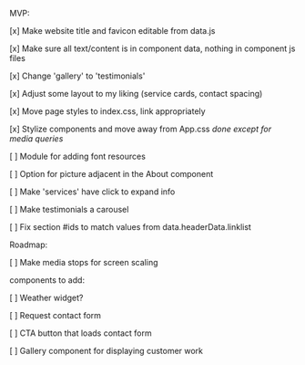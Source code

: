 MVP:

[x] Make website title and favicon editable from data.js

[x] Make sure all text/content is in component data, nothing in component js files

[x] Change 'gallery' to 'testimonials'

[x] Adjust some layout to my liking (service cards, contact spacing)

[x] Move page styles to index.css, link appropriately

[x] Stylize components and move away from App.css *done except for media queries*

[ ] Module for adding font resources

[ ] Option for picture adjacent in the About component

[ ] Make 'services' have click to expand info

[ ] Make testimonials a carousel

[ ] Fix section #ids to match values from data.headerData.linklist

Roadmap:

[ ] Make media stops for screen scaling

components to add:

[ ] Weather widget?

[ ] Request contact form

[ ] CTA button that loads contact form

[ ] Gallery component for displaying customer work